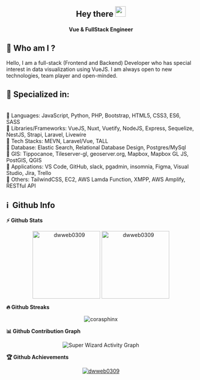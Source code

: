 <h2 align="center">
  Hey there <img src="https://media.giphy.com/media/hvRJCLFzcasrR4ia7z/giphy.gif" width="28">
</h2>

<h4 align='center'>
  Vue & FullStack Engineer 
</h4>


## 👩  Who am I ?
<p>
Hello, I am a full-stack (Frontend and Backend) Developer who has special interest in data visualization using VueJS. I am always open to new technologies, team player and open-minded.
</p>

<h2>🥇 Specialized in:</h2>
<br>🔸 Languages: JavaScript, Python, PHP, Bootstrap, HTML5, CSS3, ES6, SASS
<br>🔸 Libraries/Frameworks: VueJS, Nuxt, Vuetify, NodeJS, Express, Sequelize, NestJS, Strapi, Laravel, Livewire
<br>🔸 Tech Stacks: MEVN, Laravel/Vue, TALL
<br>🔸 Database: Elastic Search, Relational Database Design, Postgres/MySql
<br>🔸 GIS: Tippocanoe, Tileserver-gl, geoserver.org, Mapbox, Mapbox GL JS, PostGIS, QGIS
<br>🔸 Applications: VS Code, GitHub, slack, pgadmin, insomnia, Figma, Visual Studio, Jira, Trello
<br>🔸 Others: TailwindCSS, EC2, AWS Lamda Function, XMPP, AWS Amplify, RESTful API
<p>

<h2>ℹ️ &nbsp;Github Info</h2>
	
  <summary><b>⚡ Github Stats</b></summary>
<p align="center"><img height="180em" src="https://github-readme-stats.vercel.app/api?username=dwweb0309&hide_border=true&count_private=true&show_icons=true&theme=radical" alt="dwweb0309" align = "center"/>
<img height="180em" src="https://github-readme-stats.vercel.app/api/top-langs?username=dwweb0309&show_icons=true&locale=en&layout=compact&hide_border=true&theme=radical" alt="dwweb0309" align = "center"/></p>


 <summary><b>🔥 Github Streaks</b></summary>
<p align="center"><img src="https://github-readme-streak-stats.herokuapp.com/?user=dwweb0309&theme=black-ice&hide_border=true&stroke=0000&background=0D1117&ring=e05397&fire=e05397&currStreakLabel=e05397" alt="corasphinx" /></p>


<summary><b>📊 Github Contribution Graph</b></summary>
<p align="center"<a href="#"><img alt="Super Wizard Activity Graph" src="https://activity-graph.herokuapp.com/graph?username=dwweb0309&bg_color=0D1117&color=e05397&line=e05397&point=FFFFFF&hide_border=true&" /></a></p>
<!-- </details>
<details>    -->
 <summary><b>🏆 Github Achievements</b></summary>
<p align="center"> <a href="https://github.com/jfu-resume"><img src="https://github-profile-trophy.vercel.app/?username=dwweb0309&margin-w=5&theme=radical" alt="dwweb0309" /></a> </p>

<br>
